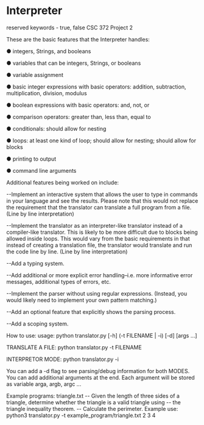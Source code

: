 # Interpreter

reserved keywords - true, false
CSC 372 Project 2

These are the basic features that the Interpreter handles: 

● integers, Strings, and booleans

● variables that can be integers, Strings, or booleans

● variable assignment

● basic integer expressions with basic operators: addition, subtraction,
  multiplication, division, modulus
  
● boolean expressions with basic operators: and, not, or

● comparison operators: greater than, less than, equal to

● conditionals: should allow for nesting

● loops: at least one kind of loop; should allow for nesting; should allow for blocks

● printing to output

● command line arguments

Additional features being worked on include:

--Implement an interactive system that allows the user to type in commands in your
  language and see the results. Please note that this would not replace the
  requirement that the translator can translate a full program from a file. (Line by line interpretation)
  
--Implement the translator as an interpreter-like translator instead of a compiler-like
  translator. This is likely to be more difficult due to blocks being allowed inside
  loops. This would vary from the basic requirements in that instead of creating a
  translation file, the translator would translate and run the code line by line. (Line by line interpretation)
  
--Add a typing system.

--Add additional or more explicit error handling–i.e. more informative error
  messages, additional types of errors, etc.
  
--Implement the parser without using regular expressions. (Instead, you would
  likely need to implement your own pattern matching.)
  
--Add an optional feature that explicitly shows the parsing process.

--Add a scoping system.

How to use:
usage: python translator.py [-h] (-t FILENAME | -i) [-d] [args ...]

TRANSLATE A FILE:
python translator.py -t FILENAME 

INTERPRETOR MODE:
python translator.py -i

You can add a -d flag to see parsing/debug information for both MODES.
You can add additional arguments at the end. Each argument will be stored as
variable arga, argb, argc ...

Example programs:
triangle.txt
-- Given the length of three sides of a triangle, determine whether the triangle is a valid triangle using
-- the triangle inequality theorem.
-- Calculate the perimeter.
Example use: python3 translator.py -t example_program/triangle.txt 2 3 4